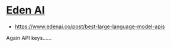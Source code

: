 # [Eden AI](https://www.edenai.co)

* <https://www.edenai.co/post/best-large-language-model-apis>

Again API keys......
